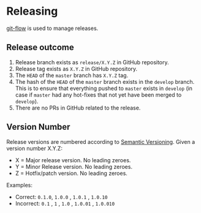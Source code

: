 # Releasing

[git-flow](https://danielkummer.github.io/git-flow-cheatsheet/) is used to manage releases.

## Release outcome
1. Release branch exists as `release/X.Y.Z` in GitHub repository.
2. Release tag exists as `X.Y.Z` in GitHub repository.
3. The `HEAD` of the `master` branch has `X.Y.Z` tag.
4. The hash of the `HEAD` of the `master` branch exists in the `develop` branch. This is to ensure that everything pushed to `master` exists in `develop` (in case if `master` had any hot-fixes that not yet have been merged to `develop`).
5. There are no PRs in GitHub related to the release.

## Version Number
Release versions are numbered according to [Semantic Versioning](https://semver.org/).
Given a version number X.Y.Z:
* X = Major release version. No leading zeroes.
* Y = Minor Release version. No leading zeroes.
* Z = Hotfix/patch version. No leading zeroes.


Examples:
* Correct: `0.1.0`, `1.0.0` , `1.0.1` , `1.0.10`
* Incorrect: `0.1` , `1` , `1.0` , `1.0.01` , `1.0.010`
